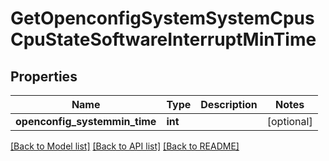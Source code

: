 # GetOpenconfigSystemSystemCpusCpuStateSoftwareInterruptMinTime

## Properties
Name | Type | Description | Notes
------------ | ------------- | ------------- | -------------
**openconfig_systemmin_time** | **int** |  | [optional] 

[[Back to Model list]](../README.md#documentation-for-models) [[Back to API list]](../README.md#documentation-for-api-endpoints) [[Back to README]](../README.md)


